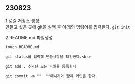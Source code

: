 ## 230823 ##
1.로컬 저장소 생성<br>
만들고 싶은 곳에 git을 실행 후 아래의 명령어를 입력한다.
`git init`<br>

2.README.md 파일생성

`touch README.md`<br>

`git status를 입력해 변동사항을 확인한다.<br>`

`git add . 추가된 모든 파일을 등록한다`<br>

`git commit -m ""  ""메시지와 함께 커밋을 한다.`<br>